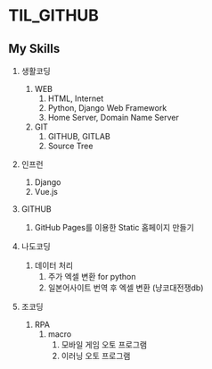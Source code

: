 # TIL_GITHUB

## My Skills

1. 생활코딩
   1. WEB
      1. HTML, Internet
      2. Python, Django Web Framework
      3. Home Server, Domain Name Server
   2. GIT
       1. GITHUB, GITLAB
       2. Source Tree

2. 인프런
   1. Django
   2. Vue.js

3. GITHUB
   1. GitHub Pages를 이용한 Static 홈페이지 만들기

4. 나도코딩
   1. 데이터 처리
      1. 주가 엑셀 변환 for python
      2. 일본어사이트 번역 후 엑셀 변환 (냥코대전쟁db)

5. 조코딩
   1. RPA
      1. macro
         1. 모바일 게임 오토 프로그램
         2. 이러닝 오토 프로그램
